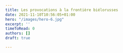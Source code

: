 ```yaml
---
title: Les provocations à la frontière biélorusses
date: 2021-11-10T10:56:05+01:00
hero: "/images/hero-6.jpg"
excerpt: ''
timeToRead: 0
authors: []
draft: true

---
```


